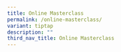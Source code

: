 ```yaml
---
title: Online Masterclass
permalink: /online-masterclass/
variant: tiptap
description: ""
third_nav_title: Online Masterclass
---
```

